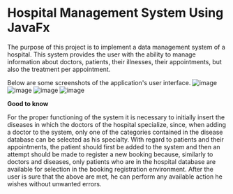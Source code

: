# Hospital Management System Using JavaFx
The purpose of this project is to implement a data management system of a hospital. This system provides the user with the ability to manage information about doctors, patients, their illnesses, their appointments, but also the treatment per appointment.

Below are some screenshots of the application's user interface.
![image](https://user-images.githubusercontent.com/91207835/203411488-5b62cad5-f16d-46b3-8cd3-ee2ff970b8c6.png)
![image](https://user-images.githubusercontent.com/91207835/203411632-5da0608e-f0f5-425d-8aed-790d0fca924d.png)
![image](https://user-images.githubusercontent.com/91207835/203411646-7ff068e9-52c2-4ecb-a60a-bb3ae21a5b5c.png)
![image](https://user-images.githubusercontent.com/91207835/203411668-17c4c00c-a9a6-418b-b2d5-1b16061c5490.png)

**Good to know**

For the proper functioning of the system it is necessary to initially insert the diseases in which the doctors of the hospital specialize, since, when adding a doctor to the system, only one of the categories contained in the disease database can be selected as his specialty. With regard to patients and their appointments, the patient should first be added to the system and then an attempt should be made to register a new booking because, similarly to doctors and diseases, only patients who are in the hospital database are available for selection in the booking registration environment. After the user is sure that the above are met, he can perform any available action he wishes without unwanted errors.
